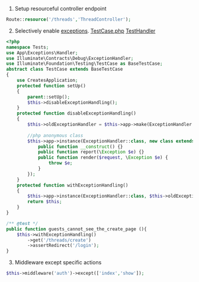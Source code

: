 1. Setup resourceful controller endpoint
```php
Route::resource('/threads','ThreadController');
```

2. Selectively enable [exceptions](https://gist.github.com/adamwathan/125847c7e3f16b88fa33a9f8b42333da). [TestCase.php](../tests/TestCase.php) [TestHandler](../app/Exceptions/TestHandler.php)
```php
<?php
namespace Tests;
use App\Exceptions\Handler;
use Illuminate\Contracts\Debug\ExceptionHandler;
use Illuminate\Foundation\Testing\TestCase as BaseTestCase;
abstract class TestCase extends BaseTestCase
{
    use CreatesApplication;
    protected function setUp()
    {
        parent::setUp();
        $this->disableExceptionHandling();
    }
    protected function disableExceptionHandling()
    {
        $this->oldExceptionHandler = $this->app->make(ExceptionHandler::class);
        
        //php anonymous class
        $this->app->instance(ExceptionHandler::class, new class extends Handler {
            public function __construct() {}
            public function report(\Exception $e) {}
            public function render($request, \Exception $e) {
                throw $e;
            }
        });
    }
    protected function withExceptionHandling()
    {
        $this->app->instance(ExceptionHandler::class, $this->oldExceptionHandler);
        return $this;
    }
}
```
```php
/** @test */
public function guests_cannot_see_the_create_page (){
    $this->withExceptionHandling()
        ->get('/threads/create')
        ->assertRedirect('/login');
}
```

3. Middleware except specific actions
```php
$this->middleware('auth')->except(['index','show']);
```